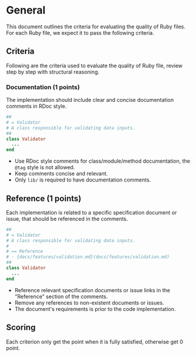 # General

This document outlines the criteria for evaluating the quality of Ruby files. For each Ruby file, we expect it to pass the following criteria.

## Criteria

Following are the criteria used to evaluate the quality of Ruby file, review step by step with structural reasoning.

### Documentation (1 points)

The implementation should include clear and concise documentation comments in RDoc style.

```ruby
##
# = Validator
# A class responsible for validating data inputs.
##
class Validator
  ...
end
```

- Use RDoc style comments for class/module/method documentation, the `@tag` style is not allowed.
- Keep comments concise and relevant.
- Only `lib/` is required to have documentation comments.

## Reference (1 points)

Each implementation is related to a specific specification document or issue, that should be referenced in the comments.

```ruby
##
# = Validator
# A class responsible for validating data inputs.
#
# == Reference
# - {docs/features/validation.md}(docs/features/validation.md)
##
class Validator
  ...
end
```

- Reference relevant specification documents or issue links in the "Reference" section of the comments.
- Remove any references to non-existent documents or issues.
- The document's requirements is prior to the code implementation.

## Scoring

Each criterion only get the point when it is fully satisfied, otherwise get 0 point.
